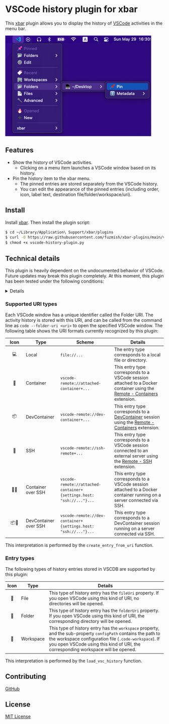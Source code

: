 # VSCode history plugin for xbar

This [xbar](https://github.com/matryer/xbar) plugin allows you to display the history of [VSCode](https://code.visualstudio.com/) activities in the menu bar.

![screenshot.png](docs/screenshot.png)

## Features

- Show the history of VSCode activities.
  - Clicking on a menu item launches a VSCode window based on its history.
- Pin the history item to the xbar menu.
  - The pinned entries are stored separately from the VSCode history.
  - You can edit the appearance of the pinned entries (including order, icon, label text, destination file/folder/workspace/uri).

## Install

Install [xbar](https://github.com/matryer/xbar). Then install the plugin script:
```sh
$ cd ~/Library/Application\ Support/xbar/plugins
$ curl -O https://raw.githubusercontent.com/fuzmish/xbar-plugins/main/vscode-history/vscode-history-plugin.py
$ chmod +x vscode-history-plugin.py
```

## Technical details

This plugin is heavily dependent on the undocumented behavior of VSCode. Future updates may break this plugin completely. At this moment, this plugin has been tested under the following conditions:
<details>

- Hardware:
  ```
  Model Identifier:	MacBookPro18,3
  System Firmware Version:	7459.121.3
  OS Loader Version:	7459.121.3
  ```
- macOS
  ```
  System Version:	macOS 12.4 (21F79)
  Kernel Version:	Darwin 21.5.0
  ```
- VSCode:
  ```
  Version: 1.67.2
  Commit: c3511e6c69bb39013c4a4b7b9566ec1ca73fc4d5
  Date: 2022-05-17T18:20:04.972Z
  Electron: 17.4.1
  Chromium: 98.0.4758.141
  Node.js: 16.13.0
  V8: 9.8.177.13-electron.0
  OS: Darwin arm64 21.5.0
  ```
- VSCode Insiders
  ```
  Version: 1.68.0-insider
  Commit: 6428d0fc7dae5801cdaf2d160ac39a3dfc8f0c06
  Date: 2022-05-27T05:29:22.985Z
  Electron: 17.4.4
  Chromium: 98.0.4758.141
  Node.js: 16.13.0
  V8: 9.8.177.13-electron.0
  OS: Darwin arm64 21.5.0
  ```
- Python
  ```
  $ python3 -V
  Python 3.8.9
  ```
- [xbar (v2.1.7-beta)](https://github.com/matryer/xbar/releases/tag/v2.1.7-beta)

</details>

### Supported URI types

Each VSCode window has a unique identifier called the Folder URI. The activity history is stored with this URI, and can be called from the command line as `code --folder-uri <uri>` to open the specified VSCode window. The following table shows the URI formats currently recognized by this plugin:

|&nbsp;&nbsp;Icon&nbsp;&nbsp;|Type|Scheme|Details|
|:--:|----|------|-------|
|💻|Local|`file://...`|The entry type corresponds to a local file or directory.
|🐋|Container|`vscode-remote://attached-container+...`|This entry type corresponds to a VSCode session attached to a Docker container using the [Remote - Containers](https://marketplace.visualstudio.com/items?itemName=ms-vscode-remote.remote-containers) extension.|
|📦|DevContainer|`vscode-remote://dev-container+...`|This entry type corresponds to a [DevContainer](https://code.visualstudio.com/docs/remote/containers) session using the [Remote - Containers](https://marketplace.visualstudio.com/items?itemName=ms-vscode-remote.remote-containers) extension.|
|🔌|SSH|`vscode-remote://ssh-remote+...`|This entry type corresponds to a VSCode session connected to an external server using the [Remote - SSH](https://marketplace.visualstudio.com/items?itemName=ms-vscode-remote.remote-ssh) extension.|
|🐋🔌|Container over SSH|`vscode-remote://attached-container+{settings.host: "ssh://..."}...`|This entry type corresponds to a VSCode session attached to a Docker container running on a server connected via SSH.|
|📦🔌|DevContainer over SSH|`vscode-remote://dev-container+{settings.host: "ssh://..."}...`|This entry type corresponds to a DevContainer session running on a server connected via SSH.|

This interpretation is performed by the `create_entry_from_uri` function.

### Entry types

The following types of history entries stored in VSCDB are supported by this plugin:

|Icon|Type|Details|
|:--:|----|-------|
|📄|File|This type of history entry has the `fileUri` property. If you open VSCode using this kind of URI, no directories will be opened.|
|📂|Folder|This type of history entry has the `folderUri` property. If you open VSCode using this kind of URI, the corresponding directory will be opened.|
|🏢|Workspace|This type of history entry has the `workspace` property, and the sub-property `configPath` contains the path to the workspace configuration file (`.code-workspace`). If you open VSCode using this kind of URI, the corresponding workspace will be opened.|

This interpretation is performed by the `load_vsc_history` function.

## Contributing

[GitHub](https://github.com/fuzmish/xbar-plugins)

## License

[MIT License](https://github.com/fuzmish/xbar-plugins/blob/main/LICENSE)

